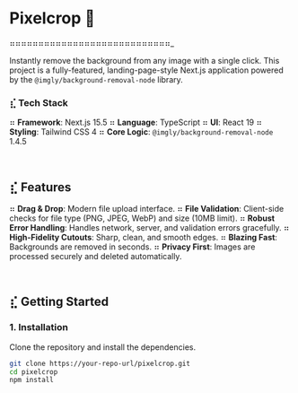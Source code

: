 # Pixelcrop 📸

⠶⠶⠶⠶⠶⠶⠶⠶⠶⠶⠶⠶⠶⠶⠶⠶⠶⠶⠶⠶⠶⠶⠶⠶⠶⠶⠶⠶_

Instantly remove the background from any image with a single click. This project is a fully-featured, landing-page-style Next.js application powered by the `@imgly/background-removal-node` library.

### ⣎ Tech Stack

⠶ **Framework**: Next.js 15.5
⠶ **Language**: TypeScript
⠶ **UI**: React 19
⠶ **Styling**: Tailwind CSS 4
⠶ **Core Logic**: `@imgly/background-removal-node` 1.4.5

<br>

## ⣎ Features

⠶ **Drag & Drop**: Modern file upload interface.
⠶ **File Validation**: Client-side checks for file type (PNG, JPEG, WebP) and size (10MB limit).
⠶ **Robust Error Handling**: Handles network, server, and validation errors gracefully.
⠶ **High-Fidelity Cutouts**: Sharp, clean, and smooth edges.
⠶ **Blazing Fast**: Backgrounds are removed in seconds.
⠶ **Privacy First**: Images are processed securely and deleted automatically.

<br>

## ⣎ Getting Started

### 1. Installation

Clone the repository and install the dependencies.

```bash
git clone https://your-repo-url/pixelcrop.git
cd pixelcrop
npm install